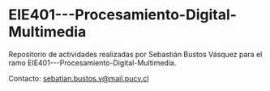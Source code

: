 # EIE401---Procesamiento-Digital-Multimedia

Repositorio de actividades realizadas por Sebastián Bustos Vásquez para el ramo EIE401---Procesamiento-Digital-Multimedia. 

Contacto: sebatian.bustos.v@mail.pucv.cl
